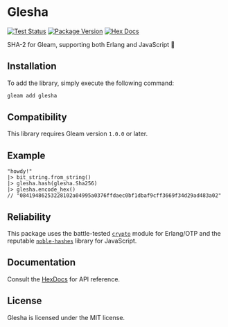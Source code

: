 # Glesha

[![Test Status](https://github.com/bunopnu/glesha/actions/workflows/test.yml/badge.svg)](https://github.com/bunopnu/glesha/actions/workflows/test.yml)
[![Package Version](https://img.shields.io/hexpm/v/glesha)](https://hex.pm/packages/glesha)
[![Hex Docs](https://img.shields.io/badge/hex-docs-ffaff3)](https://hexdocs.pm/glesha/)

SHA-2 for Gleam, supporting both Erlang and JavaScript 💖

## Installation

To add the library, simply execute the following command:

```sh
gleam add glesha
```

## Compatibility

This library requires Gleam version `1.0.0` or later.

## Example

```gleam
"howdy!"
|> bit_string.from_string()
|> glesha.hash(glesha.Sha256)
|> glesha.encode_hex()
// "08419486253228102a04995a0376ffdaec0bf1dbaf9cff3669f34d29ad483a02"
```

## Reliability

This package uses the battle-tested [`crypto`](https://www.erlang.org/doc/man/crypto) module for Erlang/OTP and the reputable [`noble-hashes`](https://github.com/paulmillr/noble-hashes) library for JavaScript.

## Documentation

Consult the [HexDocs](https://hexdocs.pm/glesha/) for API reference.

## License

Glesha is licensed under the MIT license.
